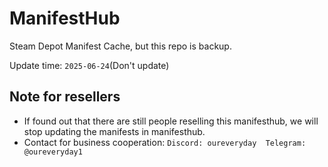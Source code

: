 # ManifestHub

Steam Depot Manifest Cache, but this repo is backup.

Update time: `2025-06-24`(Don't update)

## Note for resellers

* If found out that there are still people reselling this manifesthub, we will stop updating the manifests in manifesthub.
* Contact for business cooperation: `Discord: oureveryday  Telegram: @oureveryday1`
